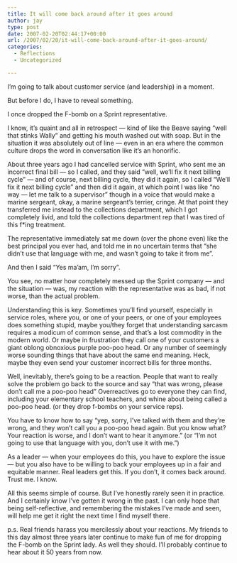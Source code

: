 ```yaml
---
title: It will come back around after it goes around
author: jay
type: post
date: 2007-02-20T02:44:17+00:00
url: /2007/02/20/it-will-come-back-around-after-it-goes-around/
categories:
  - Reflections
  - Uncategorized

---
```

I’m going to talk about customer service (and leadership) in a moment.

But before I do, I have to reveal something.

I once dropped the F-bomb on a Sprint representative.

I know, it’s quaint and all in retrospect — kind of like the Beave saying “well that stinks Wally” and getting his mouth washed out with soap. But in the situation it was absolutely out of line — even in an era where the common culture drops the word in conversation like it’s an honorific.

About three years ago I had cancelled service with Sprint, who sent me an incorrect final bill — so I called, and they said “well, we’ll fix it next billing cycle” — and of course, next billing cycle, they did it again, so I called “We’ll fix it next billing cycle” and then did it again, at which point I was like “no way — let me talk to a supervisor” though in a voice that would make a marine sergeant, okay, a marine sergeant’s terrier, cringe. At that point they transferred me instead to the collections department, which I got completely livid, and told the collections department rep that I was tired of this f*ing treatment.

The representative immediately sat me down (over the phone even) like the best principal you ever had, and told me in no uncertain terms that “she didn’t use that language with me, and wasn’t going to take it from me”.

And then I said “Yes ma’am, I’m sorry”.

You see, no matter how completely messed up the Sprint company — and the situation — was, my reaction with the representative was as bad, if not worse, than the actual problem.

Understanding this is key. Sometimes you’ll find yourself, especially in service roles, where you, or one of your peers, or one of your employees does something stupid, maybe you/they forget that understanding sarcasm requires a modicum of common sense, and that’s a lost commodity in the modern world. Or maybe in frustration they call one of your customers a giant oblong obnoxious purple poo-poo head. Or any number of seemingly worse sounding things that have about the same end meaning. Heck, maybe they even send your customer incorrect bills for three months.

Well, inevitably, there’s going to be a reaction. People that want to really solve the problem go back to the source and say “that was wrong, please don’t call me a poo-poo head” Overreactives go to everyone they can find, including your elementary school teachers, and whine about being called a poo-poo head. (or they drop f-bombs on your service reps).

You have to know how to say “yep, sorry, I’ve talked with them and they’re wrong, and they won’t call you a poo-poo head again. But you know what? Your reaction is worse, and I don’t want to hear it anymore.” (or “I’m not going to use that language with you, don’t use it with me.”)

As a leader — when your employees do this, you have to explore the issue — but you also have to be willing to back your employees up in a fair and equitable manner. Real leaders get this. If you don’t, it comes back around. Trust me. I know.

All this seems simple of course. But I’ve honestly rarely seen it in practice. And I certainly know I’ve gotten it wrong in the past. I can only hope that being self-reflective, and remembering the mistakes I’ve made and seen, will help me get it right the next time I find myself there.

p.s. Real friends harass you mercilessly about your reactions. My friends to this day almost three years later continue to make fun of me for dropping the F-bomb on the Sprint lady. As well they should. I’ll probably continue to hear about it 50 years from now.